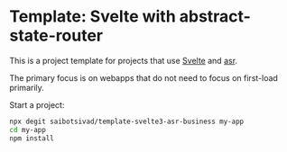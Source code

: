 # Template: Svelte with abstract-state-router

This is a project template for projects that use [Svelte](https://svelte.dev) and [asr](https://github.com/TehShrike/abstract-state-router).

The primary focus is on webapps that do not need to focus on first-load primarily.

Start a project:

```bash
npx degit saibotsivad/template-svelte3-asr-business my-app
cd my-app
npm install
```

